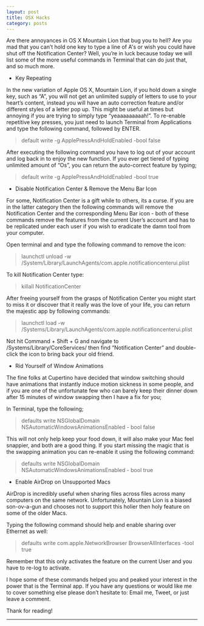 ```yaml
---
layout: post
title: OSX Hacks
category: posts
---
```


Are there annoyances in OS X Mountain Lion that bug you to hell? Are you mad that you can’t hold one key to type a line of A's or wish you could have shut off the Notification Center? Well, you’re in luck because today we will list some of the more useful commands in Terminal that can do just that, and so much more.

- Key Repeating

In the new variation of Apple OS X, Mountain Lion, if you hold down a single key, such as “A”, you will not get an unlimited supply of letters to use to your heart’s content, instead you will have an auto correction feature and/or different styles of a letter pop up. This might be useful at times but annoying if you are trying to simply type “yeaaaaaaaaah!”. To re-enable repetitive key presses, you just need to launch Terminal from Applications and type the following command, followed by ENTER.

> default write -g ApplePressAndHoldEnabled -bool false

After executing the following command you have to log out of your account and log back in to enjoy the new function. If you ever get tiered of typing unlimited amount of “Os”, you can return the auto-correct feature by typing;

> default write -g ApplePressAndHoldEnabled -bool true

- Disable Notification Center & Remove the Menu Bar Icon

For some, Notification Center is a gift while to others, its a curse. If you are in the latter category then the following commands will remove the Notification Center and the corresponding Menu Bar icon - both of these commands remove the features from the current User’s account and has to be replicated under each user if you wish to eradicate the damn tool from your computer.

Open terminal and and type the following command to remove the icon:

> launchctl unload -w /System/Library/LaunchAgents/com.apple.notificationcenterui.plist

To kill Notification Center type:

> killall NotificationCenter

After freeing yourself from the grasps of Notification Center you might start to miss it or discover that it really was the love of your life, you can return the majestic app by following commands:

> launchctl load -w /Systems/Library/LaunchAgents/com.apple.notificationcenterui.plist

Not hit Command + Shift + G and navigate to /Systems/Library/CoreServices/ then find “Notification Center” and double-click the icon to bring back your old friend.

- Rid Yourself of Window Animations

The fine folks at Cupertino have decided that window switching should have animations that instantly induce motion sickness in some people, and if you are one of the unfortunate few who can barely keep their dinner down after 15 minutes of window swapping then I have a fix for you;

In Terminal, type the following;

> defaults write NSGlobalDomain NSAutomaticWindowsAnimationsEnabled - bool false

This will not only help keep your food down, it will also make your Mac feel snappier, and both are a good thing. If you start missing the magic that is the swapping animation you can re-enable it using the following command:

> defaults write NSGlobalDomain NSAutomaticWindowsAnimationsEnabled - bool true

- Enable AirDrop on Unsupported Macs

AirDrop is incredibly useful when sharing files across files across many computers on the same network. Unfortunately, Mountain Lion is a biased son-ov-a-gun and chooses not to support this holier then holy feature on some of the older Macs.

Typing the following command should help and enable sharing over Ethernet as well:

> defaults write com.apple.NetworkBrowser BrowserAllInterfaces -tool true

Remember that this only activates the feature on the current User and you have to re-log to activate.

I hope some of these commands helped you and peaked your interest in the power that is the Terminal app. If you have any questions or would like me to cover something else please don’t hesitate to: Email me, Tweet, or just leave a comment.

Thank for reading!

---

[jekyll]: https://github.com/mojombo/jekyll
[zh]: http://zachholman.com
[left]: https://github.com/holman/left#readme
[twitter]: https://twitter.com/bardworx
